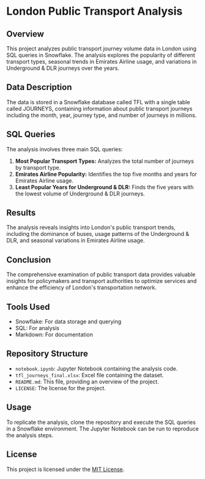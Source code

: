 # London Public Transport Analysis

## Overview
This project analyzes public transport journey volume data in London using SQL queries in Snowflake. The analysis explores the popularity of different transport types, seasonal trends in Emirates Airline usage, and variations in Underground & DLR journeys over the years.

## Data Description
The data is stored in a Snowflake database called TFL with a single table called JOURNEYS, containing information about public transport journeys including the month, year, journey type, and number of journeys in millions.

## SQL Queries
The analysis involves three main SQL queries:
1. **Most Popular Transport Types:** Analyzes the total number of journeys by transport type.
2. **Emirates Airline Popularity:** Identifies the top five months and years for Emirates Airline usage.
3. **Least Popular Years for Underground & DLR:** Finds the five years with the lowest volume of Underground & DLR journeys.

## Results
The analysis reveals insights into London's public transport trends, including the dominance of buses, usage patterns of the Underground & DLR, and seasonal variations in Emirates Airline usage.

## Conclusion
The comprehensive examination of public transport data provides valuable insights for policymakers and transport authorities to optimize services and enhance the efficiency of London's transportation network.

## Tools Used
- Snowflake: For data storage and querying
- SQL: For analysis
- Markdown: For documentation

## Repository Structure
- `notebook.ipynb`: Jupyter Notebook containing the analysis code.
- `tfl_journeys_final.xlsx`: Excel file containing the dataset.
- `README.md`: This file, providing an overview of the project.
- `LICENSE`: The license for the project.

## Usage
To replicate the analysis, clone the repository and execute the SQL queries in a Snowflake environment. The Jupyter Notebook can be run to reproduce the analysis steps.

## License
This project is licensed under the [MIT License](LICENSE).


